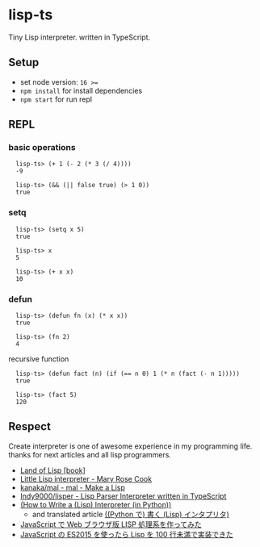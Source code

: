 # lisp-ts

Tiny Lisp interpreter. written in TypeScript.

## Setup

-   set node version: `16 >=`
-   `npm install` for install dependencies
-   `npm start` for run repl

## REPL

### basic operations

```Shell
  lisp-ts> (+ 1 (- 2 (* 3 (/ 4))))
  -9

  lisp-ts> (&& (|| false true) (> 1 0))
  true
```

### setq

```Shell
  lisp-ts> (setq x 5)
  true

  lisp-ts> x
  5

  lisp-ts> (+ x x)
  10
```

### defun

```Shell
  lisp-ts> (defun fn (x) (* x x))
  true

  lisp-ts> (fn 2)
  4
```

recursive function

```Shell
  lisp-ts> (defun fact (n) (if (== n 0) 1 (* n (fact (- n 1)))))
  true

  lisp-ts> (fact 5)
  120
```

## Respect

Create interpreter is one of awesome experience in my programming life.
thanks for next articles and all lisp programmers.

-   [Land of Lisp [book]](https://www.oreilly.com/library/view/land-of-lisp/9781593272814/)
-   [Little Lisp interpreter - Mary Rose Cook](https://maryrosecook.com/blog/post/little-lisp-interpreter)
-   [kanaka/mal - mal - Make a Lisp](https://github.com/kanaka/mal)
-   [Indy9000/lisper - Lisp Parser Interpreter written in TypeScript](https://github.com/Indy9000/lisper)
-   [(How to Write a (Lisp) Interpreter (in Python))](http://norvig.com/lispy.html)
    -   and translated article [((Python で) 書く (Lisp) インタプリタ)](http://www.aoky.net/articles/peter_norvig/lispy.htm)
-   [JavaScript で Web ブラウザ版 LISP 処理系を作ってみた](https://zenn.dev/ytaki0801/articles/042cfa374223b3a5c03c)
-   [JavaScript の ES2015 を使ったら Lisp を 100 行未満で実装できた](https://qiita.com/41semicolon/items/d59f00ebb70b14fdb4e3)

